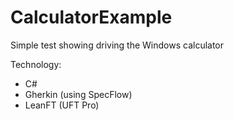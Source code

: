 # CalculatorExample
Simple test showing driving the Windows calculator

Technology:
* C#
* Gherkin (using SpecFlow)
* LeanFT (UFT Pro)
